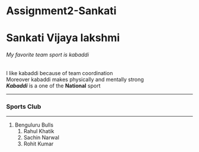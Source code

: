 # Assignment2-Sankati
# Sankati Vijaya lakshmi
###### My favorite team sport is kabaddi
I like kabaddi because of team coordination <br> Moreover kabaddi makes physically and mentally strong <br>
***Kabaddi*** is a one of the **National** sport

---

### Sports Club

---
   1. Benguluru Bulls
      1. Rahul Khatik
      2. Sachin Narwal
      6. Rohit Kumar
